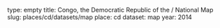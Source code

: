 type: empty
title: Congo, the Democratic Republic of the / National Map
slug: places/cd/datasets/map
place: cd
dataset: map
year: 2014
